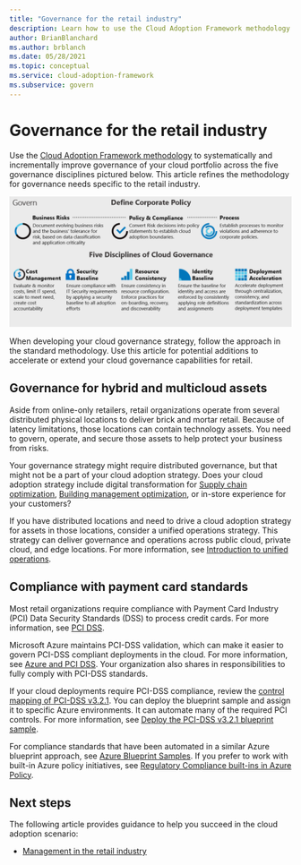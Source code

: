 ```yaml
---
title: "Governance for the retail industry"
description: Learn how to use the Cloud Adoption Framework methodology to improve governance of your cloud portfolio for the retail industry.
author: BrianBlanchard
ms.author: brblanch
ms.date: 05/28/2021
ms.topic: conceptual
ms.service: cloud-adoption-framework
ms.subservice: govern
---
```


# Governance for the retail industry

Use the [Cloud Adoption Framework methodology](../../govern/index.md) to systematically and incrementally improve governance of your cloud portfolio across the five governance disciplines pictured below. This article refines the methodology for governance needs specific to the retail industry.

![Screenshot of the Cloud Adoption Framework governance model](../../_images/operational-transformation-govern-large.png)

When developing your cloud governance strategy, follow the approach in the standard methodology. Use this article for potential additions to accelerate or extend your cloud governance capabilities for retail.

## Governance for hybrid and multicloud assets

Aside from online-only retailers, retail organizations operate from several distributed physical locations to deliver brick and mortar retail. Because of latency limitations, those locations can contain technology assets. You need to govern, operate, and secure those assets to help protect your business from risks.

Your governance strategy might require distributed governance, but that might not be a part of your cloud adoption strategy. Does your cloud adoption strategy include digital transformation for [Supply chain optimization](./retail-supply-chain-optimization.md), [Building management optimization](./retail-building-management-optimization.md), or in-store experience for your customers?

If you have distributed locations and need to drive a cloud adoption strategy for assets in those locations, consider a unified operations strategy. This strategy can deliver governance and operations across public cloud, private cloud, and edge locations. For more information, see [Introduction to unified operations](../../scenarios/hybrid/unified-operations.md).

## Compliance with payment card standards

Most retail organizations require compliance with Payment Card Industry (PCI) Data Security Standards (DSS) to process credit cards. For more information, see [PCI DSS](/azure/compliance/offerings/offering-pci-dss).

Microsoft Azure maintains PCI-DSS validation, which can make it easier to govern PCI-DSS compliant deployments in the cloud. For more information, see [Azure and PCI DSS](/azure/compliance/offerings/offering-pci-dss#azure-and-pci-dss). Your organization also shares in responsibilities to fully comply with PCI-DSS standards.

If your cloud deployments require PCI-DSS compliance, review the [control mapping of PCI-DSS v3.2.1](/azure/governance/blueprints/samples/pci-dss-3.2.1/control-mapping). You can deploy the blueprint sample and assign it to specific Azure environments. It can automate many of the required PCI controls. For more information, see [Deploy the PCI-DSS v3.2.1 blueprint sample](/azure/governance/blueprints/samples/pci-dss-3.2.1/deploy).

For compliance standards that have been automated in a similar Azure blueprint approach, see [Azure Blueprint Samples](/azure/governance/blueprints/samples/). If you prefer to work with built-in Azure policy initiatives, see [Regulatory Compliance built-ins in Azure Policy](/azure/governance/policy/samples/iso-27001).

## Next steps

The following article provides guidance to help you succeed in the cloud adoption scenario:

- [Management in the retail industry](./manage.md)
